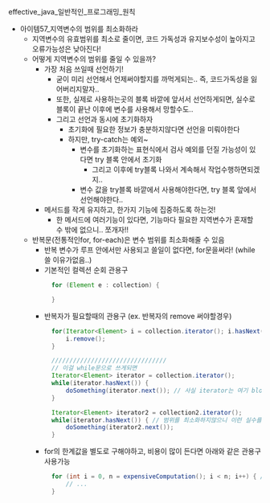 effective_java_일반적인_프로그래밍_원칙

- 아이템57_지역변수의 범위를 최소화하라
  - 지역변수의 유효범위를 최소로 줄이면, 코드 가독성과 유지보수성이 높아지고 오류가능성은 낮아진다!
  - 어떻게 지역변수의 범위를 줄일 수 있을까?
    - 가장 처음 쓰일때 선언하기!
      - 굳이 미리 선언해서 언제써야할지를 까먹게되는.. 즉, 코드가독성을 잃어버리지말자..
      - 또한, 실제로 사용하는곳의 블록 바깥에 앞서서 선언하게되면, 실수로 블록이 끝난 이후에 변수를 사용해서 망할수도..
      - 그리고 선언과 동시에 초기화하자
        - 초기화에 필요한 정보가 충분하지않다면 선언을 미뤄야한다
        - 하지만, try-catch는 예외~
          - 변수를 초기화하는 표현식에서 검사 예외를 던질 가능성이 있다면 try 블록 안에서 초기화
            - 그리고 이후에 try블록 나와서 계속해서 작업수행하면되겠지..
          - 변수 값을 try블록 바깥에서 사용해야한다면, try 블록 앞에서 선언해야한다..
    - 메서드를 작게 유지하고, 한가지 기능에 집중하도록 하는것!
      - 한 메서드에 여러기능이 있다면, 기능마다 필요한 지역변수가 혼재할 수 밖에 없으니.. 쪼개자!!
  - 반복문(전통적인for, for-each)은 변수 범위를 최소화해줄 수 있음
    - 반복 변수가 루프 안에서만 사용되고 쓸일이 없다면, for문을써라! (while쓸 이유가없음..)
    - 기본적인 컬렉션 순회 관용구
      ```java
        for (Element e : collection) {

        }
      ```
    - 반복자가 필요할때의 관용구 (ex. 반복자의 remove 써야할경우)
      ```java
        for(Iterator<Element> i = collection.iterator(); i.hasNext(); ) {
            i.remove();
        }

        ////////////////////////////////
        // 이걸 while문으로 쓰게되면
        Iterator<Element> iterator = collection.iterator();
        while(iterator.hasNext()) {
            doSomething(iterator.next()); // 사실 iterator는 여기 block외에서 쓸데가 없음..
        }

        Iterator<Element> iterator2 = collection2.iterator();
        while(iterator.hasNext()) { // 범위를 최소화하지않으니 이런 실수를 유발하여.. iterator2의 원소를 못가져오게됨.. (물론 컴파일 에러도 안나니깐 더 큰 문제..)
            doSomething(iterator2.next());
        }

      ```
    - for의 한계값을 별도로 구해야하고, 비용이 많이 든다면 아래와 같은 관용구 사용가능
      ```java   
        for (int i = 0, n = expensiveComputation(); i < n; i++) { // 이렇게 사용하면 n은 i의 한계값이기때문에 블럭 밖에서 쓸 필요도 없고, 그렇다고 계속 블록 안에서 n을 계산해서 확인할 필요도 없다 
            // ...
        }
      ```
    
